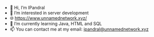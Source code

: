 - 👋 Hi, I’m IPandral
- 👀 I’m interested in server development
- 🌐 https://www.unnamednetwork.xyz/
- 🌱 I’m currently learning Java, HTML and SQL
- 📫 You can contact me at my email: ipandral@unnamednetwork.xyz

<!---
IPandral/IPandral is a ✨ special ✨ repository because its `README.md` (this file) appears on your GitHub profile.
You can click the Preview link to take a look at your changes.
--->
